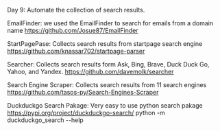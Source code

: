 Day 9: Automate the collection of search results.

EmailFinder: we used the EmailFinder to search for emails from a domain name
            https://github.com/Josue87/EmailFinder

StartPagePase: Collects search results from startpage search engine
            https://github.com/knassar702/startpage-parser

Searcher: Collects search results form Ask, Bing, Brave, Duck Duck Go, Yahoo, and Yandex.
            https://github.com/davemolk/searcher
        
Search Engine Scraper: Collects search results from 11 search engines
            https://github.com/tasos-py/Search-Engines-Scraper

Duckduckgo Search Pakage: Very easy to use python search pakage
            https://pypi.org/project/duckduckgo-search/
            python -m duckduckgo_search --help